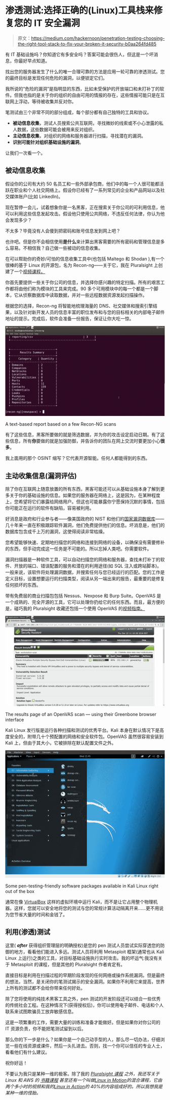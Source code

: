 # 渗透测试:选择正确的(Linux)工具栈来修复您的 IT 安全漏洞

> 原文：<https://medium.com/hackernoon/penetration-testing-choosing-the-right-tool-stack-to-fix-your-broken-it-security-b0aa264fd485>

有 IT 基础设施吗？你知道它有多安全吗？答案可能会很伤人，但这是一个坏消息，你最好早点知道。

找出您的服务器发生了什么的唯一合理可靠的方法是应用一轮可靠的渗透测试。您的最终目标是发现任何危险的漏洞，以便锁定它们。

我所说的“危险的漏洞”是指明显的东西，比如未受保护的开放端口和未打补丁的软件。但我也指的是关于你的组织的自由可用的情报的存在，这些情报可能只是在互联网上浮动，等待被收集并反对你。

笔测试由三个非常不同的部分组成，每个部分都有自己独特的工具和协议。

*   **被动信息收集**，测试人员搜索公共互联网，寻找微妙的线索或不小心泄露的私人数据，这些数据可能会被用来反对组织。
*   **主动信息收集**，对组织的网络和服务器进行扫描，寻找潜在的漏洞。
*   **识别可能针对组织基础设施的漏洞**。

让我们一次看一个。

## 被动信息收集

假设你的公司有大约 50 名员工和一些外部承包商，他们中的每一个人很可能都活跃在职业和个人社交网络上。假设你已经有了一系列常见的企业和产品网站以及社交媒体账户(比如 LinkedIn)。

现在暂停一会儿，试着想象你是一名黑客，正在搜索关于你公司的可利用信息，他可以利用这些信息发起攻击。假设他只使用公共网络，不违反任何法律，你认为他会发现多少？

不太多？毕竟没有人会傻到把密码和账号信息发到网上吧？

也许吧。但是你不会相信使用**是什么**来计算出黑客需要的所有密码和管理信息是多么容易。不相信我？自己做一些被动的信息收集。

在可以帮助你的奇妙/可怕的信息收集工具中(也包括 Maltego 和 Shodan ),有一个很棒的基于 Linux 的开源包，名为 Recon-ng——关于它，我在 Pluralsight 上创建了一个[视频课程。](http://pluralsight.pxf.io/c/1191769/424552/7490?subId1=solving&u=https%3A%2F%2Fapp.pluralsight.com%2Fprofile%2Fauthor%2Fdavid-clinton)

你首先要提供一些关于你公司的信息，并选择你感兴趣的特定扫描。所有的艰苦工作都将由他们称为模块的工具来完成。90 多个可用模块中的每一个都是一个脚本，它从侦察数据库中读取数据，并对一些远程数据资源发起扫描操作。

根据您的选择，Recon-ng 将智能地梳理海量的 DNS、社交媒体和搜索引擎结果，以及针对新开发人员的信息丰富的职位发布和与您的目标相关的内部电子邮件地址的提示。完成后，软件会准备一份报告，保证让你大吃一惊。

![](img/4d66d24dfbc3cb7c8fee768953c1fddb.png)

A text-based report based on a few Recon-NG scans

有了这些信息，黑客所要做的就是筛选数据，并为你的攻击设定启动日期。有了这些信息，所有**你**要做的就是加强防御，并告诉你的团队在网上交流时要更加小心**很多**。

我上面用的那个 OSINT 缩写？它代表开源智能。任何人都能得到的东西。

## 主动收集信息(漏洞评估)

除了你在互联网上随意放置的所有东西，黑客可能还可以从基础设施本身了解到更多关于你的基础设施的信息。如果您的服务器在网络上，这是因为，在某种程度上，您希望将它们暴露给网络用户。但这也可能暴露你宁愿保持沉默的事情，包括你可能正在运行的软件有缺陷，容易被利用。

好消息是政府和行业参与者——像美国政府的 NIST 和他们的[国家漏洞数据库](https://nvd.nist.gov/)——几十年来一直在积极跟踪软件漏洞，他们免费提供他们的信息。坏消息是，他们的数据库包含成千上万的漏洞，这使得阅读非常枯燥。

您希望能够快速、定期地扫描您的网络和连接到网络的设备，以确保没有需要修补的东西，但手动完成这一任务是不可能的。所以忘掉人类吧。你需要软件。

漏洞扫描器是一种软件工具，可以自动扫描您的网络和服务器，查找未打补丁的软件、开放的端口、错误配置的服务和潜在的利用途径(如 SQL 注入或跨站脚本)。一般来说，该软件将处理漏洞数据，并搜索任何与您已经运行的匹配。您的工作是定义目标，设置想要运行的扫描类型，阅读从另一端出来的报告，最重要的是修复任何损坏的东西。

带有免费层的商业扫描包包括 Nessus、Nexpose 和 Burp Suite。OpenVAS 是一个成熟的、完全开源的工具，它可以处理你扔给它的任何东西。而且，最方便的是，碰巧我的 Pluralsight 收藏还包括一个使用 OpenVAS 的[视频指南。](http://pluralsight.pxf.io/c/1191769/424552/7490?subId1=solving&u=https%3A%2F%2Fapp.pluralsight.com%2Fprofile%2Fauthor%2Fdavid-clinton)

![](img/3f8e7cf69c21c299d1e4aaf2d869a6f9.png)

The results page of an OpenVAS scan — using their Greenbone browser interface

Kali Linux 发行版是运行各种扫描和测试的优秀平台。Kali 本身在默认情况下是高度安全的，附带几十个预配置的网络和安全软件包。OpenVAS 虽然很容易安装到 Kali 上，但由于其大小，它被排除在默认配置文件之外。

![](img/04a2c2ef91c5012fde1610edbdbaefb2.png)

Some pen-testing-friendly software packages available in Kali Linux right out of the box

通常在像 [VirtualBox](https://hackernoon.com/virtualbox-are-you-getting-your-moneys-worth-4d7f98f3d7d2) 这样的虚拟环境中运行 Kali，而不是让它占用整个物理机器。这样，您就可以安全地将您的测试与您的常规计算活动隔离开来……更不用说为您节省大量的时间和金钱了。

## 利用(渗透)测试

这里( ***after*** 获得组织管理层的明确授权)是您的 pen 测试人员尝试实际穿透您的防御的地方，看看他们能进入多远。测试人员将利用 Metasploit 框架(通常也从 Kali Linux 上运行)之类的工具，对目标基础设施执行实时攻击。我的坏运气:我没有关于 Metasploit 的课程，但是其他的 Pluralsight 作者肯定有。

直接目标是利用在扫描过程的早期阶段发现的任何网络或操作系统漏洞。但是最终的想法，当然，是关闭你的笔测试揭示的安全漏洞。如果你不利用它来提高，世界上所有的测试都不会给你带来任何好处。

除了您将使用的纯技术黑客工具之外，pen 测试的开发阶段还可以结合一些优秀的传统社会工程。在这种情况下(获得授权后)，你可以使用电子邮件、电话和个人联系来试图欺骗员工放弃敏感信息。

这是一项繁重的工作，需要大量的训练和准备才能做好。但是如果你对你公司的 IT 资源负责，你不能把笔测试留到以后。

那么你的下一步是什么？如果你是一个自己动手型的人，那么尽一切办法，仔细浏览一些在线资源或课件，然后一头扎进去。否则，找一个你可以信任的专业人士，看看他们有什么建议。

祝你好运！

不要认为我只是某种一维的极客。除了我的 [*Pluralsight 课程*](http://pluralsight.pxf.io/c/1191769/424552/7490?subId1=solving&u=https%3A%2F%2Fapp.pluralsight.com%2Fprofile%2Fauthor%2Fdavid-clinton) *之外，我还写关于 Linux 和 AWS 的* [*书籍课程*](https://bootstrap-it.com/) *甚至还有一个叫做*[*Linux in Motion*](https://www.manning.com/livevideo/linux-in-motion?a_aid=bootstrap-it&a_bid=0c56986f&chan=motion1)*的混合课程，它由两个多小时的视频和我的*[*Linux in Action*](https://www.manning.com/books/linux-in-action?a_aid=bootstrap-it&a_bid=4ca15fc9)*的 40%的内容组成好的。所以我想我是某种一维的怪胎。*